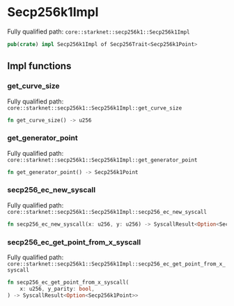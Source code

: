 # Secp256k1Impl

Fully qualified path: `core::starknet::secp256k1::Secp256k1Impl`

```rust
pub(crate) impl Secp256k1Impl of Secp256Trait<Secp256k1Point>
```

## Impl functions

### get_curve_size

Fully qualified path: `core::starknet::secp256k1::Secp256k1Impl::get_curve_size`

```rust
fn get_curve_size() -> u256
```


### get_generator_point

Fully qualified path: `core::starknet::secp256k1::Secp256k1Impl::get_generator_point`

```rust
fn get_generator_point() -> Secp256k1Point
```


### secp256_ec_new_syscall

Fully qualified path: `core::starknet::secp256k1::Secp256k1Impl::secp256_ec_new_syscall`

```rust
fn secp256_ec_new_syscall(x: u256, y: u256) -> SyscallResult<Option<Secp256k1Point>>
```


### secp256_ec_get_point_from_x_syscall

Fully qualified path: `core::starknet::secp256k1::Secp256k1Impl::secp256_ec_get_point_from_x_syscall`

```rust
fn secp256_ec_get_point_from_x_syscall(
    x: u256, y_parity: bool,
) -> SyscallResult<Option<Secp256k1Point>>
```


